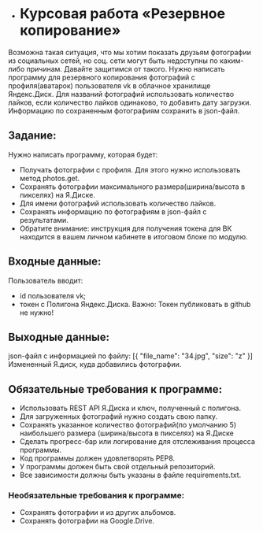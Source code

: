 - # Курсовая работа «Резервное копирование»
Возможна такая ситуация, что мы хотим показать друзьям фотографии из социальных сетей, но соц. сети могут быть недоступны по каким-либо причинам. Давайте защитимся от такого.
Нужно написать программу для резервного копирования фотографий с профиля(аватарок) пользователя vk в облачное хранилище Яндекс.Диск.
Для названий фотографий использовать количество лайков, если количество лайков одинаково, то добавить дату загрузки.
Информацию по сохраненным фотографиям сохранить в json-файл.

## Задание:
Нужно написать программу, которая будет:

- Получать фотографии с профиля. Для этого нужно использовать метод photos.get.
- Сохранять фотографии максимального размера(ширина/высота в пикселях) на Я.Диске.
- Для имени фотографий использовать количество лайков.
- Сохранять информацию по фотографиям в json-файл с результатами.
- Обратите внимание: инструкция для получения токена для ВК находится в вашем личном кабинете в итоговом блоке по модулю.

## Входные данные:
Пользователь вводит:
- id пользователя vk;
- токен с Полигона Яндекс.Диска. Важно: Токен публиковать в github не нужно!

## Выходные данные:
json-файл с информацией по файлу:
    [{
    "file_name": "34.jpg",
    "size": "z"
    }]
Измененный Я.диск, куда добавились фотографии.​​

## Обязательные требования к программе:
- Использовать REST API Я.Диска и ключ, полученный с полигона.
- Для загруженных фотографий нужно создать свою папку.
- Сохранять указанное количество фотографий(по умолчанию 5) наибольшего размера (ширина/высота в пикселях) на Я.Диске
- Сделать прогресс-бар или логирование для отслеживания процесса программы.
- Код программы должен удовлетворять PEP8.
- У программы должен быть свой отдельный репозиторий.
- Все зависимости должны быть указаны в файле requiremеnts.txt.​

### Необязательные требования к программе:
- Сохранять фотографии и из других альбомов.
- Сохранять фотографии на Google.Drive.
